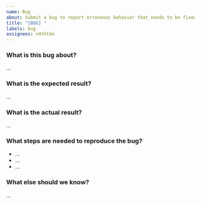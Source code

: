 ```yaml
---
name: Bug
about: Submit a bug to report erroneous behavior that needs to be fixed.
title: "[BUG] "
labels: bug
assignees: n4tht4n
---
```


### What is this bug about?

…

### What is the expected result?

…

### What is the actual result?

…

### What steps are needed to reproduce the bug?

- …
- …
- …

### What else should we know?

…

